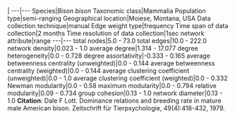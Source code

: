 |
---|---
Species|*Bison bison*
Taxonomic class|Mammalia
Population type|semi-ranging
Geographical location|Moiese, Montana, USA
Data collection technique|manual 
Edge weight type|frequency
Time span of data collection|2 months
Time resolution of data collection|1sec
network attribute|range
---|---
total nodes|5.0 - 73.0
total edges|10.0 - 222.0
network density|0.023 - 1.0
average degree|1.314 - 17.077
degree heterogeneity|0.0 - 0.728
degree assortativity|-0.333 - 0.165
average betweenness centrality (unweighted)|0.0 - 0.144
average betweenness centrality (weighted)|0.0 - 0.144
average clustering coefficient (unweighted)|0.0 - 1.0
average clustering coefficient (weighted)|0.0 - 0.332
Newman modularity|0.0 - 0.58
maximum modularity|0.0 - 0.794
relative modularity|0.09 - 0.734
group cohesion|0.13 - 1.0
network diameter|0.13 - 1.0
**Citation**: Dale F Lott. Dominance relations and breeding rate in mature male American bison. Zeitschrift für Tierpsychologie, 49(4):418-432, 1979.